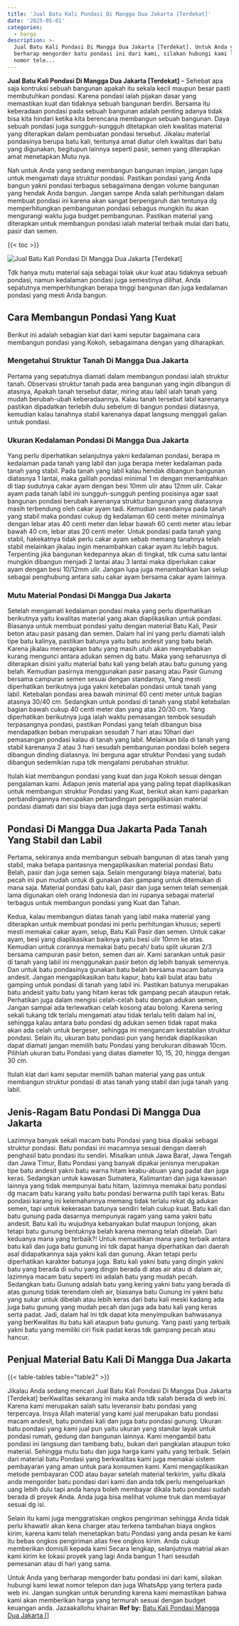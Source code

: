 ```yaml
---
title: 'Jual Batu Kali Pondasi Di Mangga Dua Jakarta [Terdekat]'
date: '2025-05-01'
categories:
  - harga
description: >-
  Jual Batu Kali Pondasi Di Mangga Dua Jakarta [Terdekat]. Untuk Anda yang
  berharap mengorder batu pondasi ini dari kami, silakan hubungi kami lewat
  nomor tele...
---
```


**Jual Batu Kali Pondasi Di Mangga Dua Jakarta \[Terdekat\]** – Sehebat apa saja kontruksi sebuah bangunan apakah itu sekala kecil maupun besar pasti membutuhkan pondasi. Karena pondasi ialah pijakan dasar yang memastikan kuat dan tidaknya sebuah bangunan berdiri. Bersama itu keberadaan pondasi pada sebuah bangunan adalah penting adanya tidak bisa kita hindari ketika kita berencana membangun sebuah bangunan. Daya sebuah pondasi juga sungguh-sungguh ditetapkan oleh kwalitas material yang diterapkan dalam pembuatan pondasi tersebut. Jikalau material pondasinya berupa batu kali, tentunya amat diatur oleh kwalitas dari batu yang digunakan, begitupun lainnya seperti pasir, semen yang diterapkan amat menetapkan Mutu nya.

Nah untuk Anda yang sedang membangun bangunan impian, jangan lupa untuk mengamati daya struktur pondasi. Pastikan pondasi yang Anda bangun yakni pondasi terbagus sebagaimana dengan volume bangunan yang hendak Anda bangun. Jangan sampe Anda salah perhitungan dalam membuat pondasi ini karena akan sangat berpengaruh dan tentunya dg memperhitungkan pembangunan pondasi sebagus mungkin itu akan mengurangi waktu juga budget pembangunan. Pastikan material yang diterapkan untuk membangun pondasi ialah material terbaik mulai dari batu, pasir dan semen.

{{< toc >}}

![Jual Batu Kali Pondasi Di Mangga Dua Jakarta [Terdekat]](/images/jual-batu-kali-17.png)

Tdk hanya mutu material saja sebagai tolak ukur kuat atau tidaknya sebuah pondasi, namun kedalaman pondasi juga semestinya dilihat. Anda sepatutnya memperhitungkan berapa tinggi bangunan dan juga kedalaman pondasi yang mesti Anda bangun.

## Cara Membangun Pondasi Yang Kuat

Berikut ini adalah sebagian kiat dari kami seputar bagaimana cara membangun pondasi yang Kokoh, sebagaimana dengan yang diharapkan.

### Mengetahui Struktur Tanah Di Mangga Dua Jakarta

Pertama yang sepatutnya diamati dalam membangun pondasi ialah struktur tanah. Observasi struktur tanah pada area bangunan yang ingin dibangun di atasnya, Apakah tanah tersebut datar, miring atau labil ialah tanah yang mudah berubah-ubah keberadaannya. Kalau tanah tersebut labil karenanya pastikan dipadatkan terlebih dulu sebelum di bangun pondasi diatasnya, kemudian kalau tanahnya stabil karenanya dapat langsung menggali galian untuk pondasi.

### Ukuran Kedalaman Pondasi Di Mangga Dua Jakarta

Yang perlu diperhatikan selanjutnya yakni kedalaman pondasi, berapa m kedalaman pada tanah yang labil dan juga berapa meter kedalaman pada tanah yang stabil. Pada tanah yang labil kalau hendak dibangun bangunan diatasnya 1 lantai, maka galilah pondasi minimal 1 m dengan menambahkan di tiap sudutnya cakar ayam dengan besi 10mm ulir atau 12mm ulir. Cakar ayam pada tanah labil ini sungguh-sungguh penting posisinya agar saat bangunan pondasi berubah karenanya struktur bangunan yang diatasnya masih terbendung oleh cakar ayam tadi. Kemudian seandainya pada tanah yang stabil maka pondasi cukup dg kedalaman 60 centi meter minimalnya dengan lebar atas 40 centi meter dan lebar bawah 60 centi meter atau lebar bawah 40 cm, lebar atas 20 centi meter. Untuk pondasi pada tanah yang stabil, hakekatnya tidak perlu cakar ayam sebab memang tanahnya telah stabil melainkan jikalau ingin menambahkan cakar ayam itu lebih bagus. Terpenting jika bangunan kedepannya akan di tingkat, tdk cuma satu lantai mungkin dibangun menjadi 2 lantai atau 3 lantai maka diperlukan cakar ayam dengan besi 10/12mm ulir. Jangan lupa juga menambahkan kan selup sebagai penghubung antara satu cakar ayam bersama cakar ayam lainnya.

### Mutu Material Pondasi Di Mangga Dua Jakarta

Setelah mengamati kedalaman pondasi maka yang perlu diperhatikan berikutnya yaitu kwalitas material yang akan diaplikasikan untuk pondasi. Biasanya untuk membuat pondasi yaitu dengan material Batu Kali, Pasir beton atau pasir pasang dan semen. Dalam hal ini yang perlu diamati ialah tipe batu kalinya, pastikan batunya yaitu batu andesit yang batu belah. Karena jikalau menerapkan batu yang masih utuh akan menyebabkan kurang mengunci antara adukan semen dg batu. Maka yang seharusnya di diterapkan disini yaitu material batu kali yang belah atau batu gunung yang belah. Kemudian pasirnya menggunakan pasir pasang atau Pasir Gunung bersama campuran semen sesuai dengan standarnya, Yang mesti diperhatikan berikutnya juga yakni ketebalan pondasi untuk tanah yang labil. Ketebalan pondasi area bawah minimal 60 centi meter untuk bagian atasnya 30/40 cm. Sedangkan untuk pondasi di tanah yang stabil ketebalan bagian bawah cukup 40 centi meter dan yang atas 20/30 cm. Yang diperhatikan berikutnya juga ialah waktu pemasangan tembok sesudah terpasangnya pondasi, pastikan Pondasi yang telah dibangun bisa mendapatkan beban merupakan sesudah 7 hari atau 10hari dari pemasangan pondasi kalau di tanah yang labil. Melainkan bila di tanah yang stabil karenanya 2 atau 3 hari sesudah pembangunan pondasi boleh segera dibangun dinding diatasnya. Ini berguna agar struktur Pondasi yang sudah dibangun sedemikian rupa tdk mengalami perubahan struktur.

Itulah kiat membangun pondasi yang kuat dan juga Kokoh sesuai dengan pengalaman kami. Adapun jenis material apa yang paling tepat diaplikasikan untuk membangun struktur Pondasi yang Kuat, berikut akan kami paparkan perbandingannya merupakan perbandingan pengaplikasian material pondasi diamati dari sisi biaya dan juga daya serta estimasi waktu.

## Pondasi Di Mangga Dua Jakarta Pada Tanah Yang Stabil dan Labil

Pertama, sekiranya anda membangun sebuah bangunan di atas tanah yang stabil, maka betapa pantasnya mengaplikasikan material pondasi Batu Belah, pasir dan juga semen saja. Selain mengurangi biaya material, batu pecah ini pun mudah untuk di gunakan dan gampang untuk ditemukan di mana saja. Material pondasi batu kali, pasir dan juga semen telah semenjak lama digunakan oleh orang Indonesia dan ini rupanya sebagai material terbagus untuk membangun pondasi yang Kuat dan Tahan.

Kedua, kalau membangun diatas tanah yang labil maka material yang diterapkan untuk membuat pondasi ini perlu perhitungan khusus; seperti mesti memakai cakar ayam, selup, Batu Kali Pasir dan semen. Untuk cakar ayam, besi yang diaplikasikan baiknya yaitu besi ulir 10mm ke atas. Kemudian untuk corannya memakai batu pecah/ batu split ukuran 2/3 bersama campuran pasir beton, semen dan air. Kami sarankan untuk pasir di tanah yang labil ini menggunakan pasir beton dg lebih banyak semennya. Dan untuk batu pondasinya gunakan batu belah bersama macam batunya andesit. Jangan mengaplikasikan batu kapur, batu kali bulat atau batu gamping untuk pondasi di tanah yang labil ini. Pastikan batunya merupakan batu andesit yaitu batu yang hitam keras tdk gampang pecah ataupun retak. Perhatikan juga dalam mengisi celah-celah batu dengan adukan semen, Jangan sampai ada terlewatkan celah kosong atau bolong. Karena sering sekali tukang tdk terlalu mengamati atau tidak terlalu teliti dalam hal ini, sehingga kalau antara batu pondasi dg adukan semen tidak rapat maka akan ada celah untuk bergeser, sehingga ini mengancam kestabilan struktur pondasi. Selain itu, ukuran batu pondasi pun yang hendak diaplikasikan dapat diamati jangan memilih batu Pondasi yang berukuran dibawah 10cm. Pilihlah ukuran batu Pondasi yang diatas diameter 10, 15, 20, hingga dengan 30 cm.

Itulah kiat dari kami seputar memilih bahan material yang pas untuk membangun struktur pondasi di atas tanah yang stabil dan juga tanah yang labil.

## Jenis-Ragam Batu Pondasi Di Mangga Dua Jakarta

Lazimnya banyak sekali macam batu Pondasi yang bisa dipakai sebagai struktur pondasi. Batu pondasi ini macamnya sesuai dengan daerah penghasil batu pondasi itu sendiri. Misalkan untuk Jawa Barat, Jawa Tengah dan Jawa Timur, Batu Pondasi yang banyak dipakai jenisnya merupakan tipe batu andesit yakni batu warna hitam keabu-abuan yang padat dan juga keras. Sedangkan untuk kawasan Sumatera, Kalimantan dan juga kawasan lainnya yang tidak mempunyai batu hitam, lazimnya memakai batu pondasi dg macam batu karang yaitu batu pondasi berwarna putih tapi keras. Batu pondasi karang ini kelemahannya memang tidak terlalu rekat dg adukan semen, tapi untuk kekerasan batunya sendiri telah cukup kuat. Batu kali dan batu gunung pada dasarnya mempunyai ragam yang sama yakni batu andesit. Batu kali itu wujudnya kebanyakan bulat maupun lonjong, akan tetapi batu gunung bentuknya belah karena memang telah dibelah. Dari keduanya mana yang terbaik?! Untuk memastikan mana yang terbaik antara batu kali dan juga batu gunung ini tdk dapat hanya diperhatikan dari daerah asal didapatkannya saja yakni kali dan gunung. Akan tetapi perlu diperhatikan karakter batunya juga. Batu kali yakni batu yang dingin yakni batu yang berada di suhu yang dingin berada di atas air atau di dalam air, lazimnya macam batu seperti ini adalah batu yang mudah pecah. Sedangkan batu Gunung adalah batu yang kering yakni batu yang berada di atas gunung tidak terendam oleh air, biasanya batu Gunung ini yakni batu yang sukar untuk dibelah atau lebih keras dari batu kali meski kadang ada juga batu gunung yang mudah pecah dan juga ada batu kali yang keras serta padat. Jadi, dalam hal ini tdk dapat kita menyimpulkan bahwasanya yang berKwalitas itu batu kali ataupun batu gunung. Yang pasti yang terbaik yakni batu yang memiliki ciri fisik padat keras tdk gampang pecah atau hancur.

## Penjual Material Batu Kali Di Mangga Dua Jakarta

{{< table-tables table="table2" >}}

Jikalau Anda sedang mencari Jual Batu Kali Pondasi Di Mangga Dua Jakarta \[Terdekat\] berKwalitas sekarang ini maka anda tdk salah berada di web ini. Karena kami merupakan salah satu leveransir batu pondasi yang terpercaya. Insya Allah material yang kami jual merupakan batu pondasi macam andesit, batu pondasi kali dan juga batu pondasi gunung. Ukuran batu pondasi yang kami jual pun yaitu ukuran yang standar layak untuk pondasi rumah, gedung dan bangunan lainnya. Kami mengambil batu pondasi ini langsung dari tambang batu, bukan dari pangkalan ataupun toko material. Sehingga mutu batu dan juga harga kami yaitu yang terbaik. Selain dari material batu Pondasi yang berkwalitas kami juga memakai sistem pembayaran yang aman untuk para konsumen kami. Kami mengaplikasikan metode pembayaran COD atau bayar setelah material terkirim, yaitu dikala anda mengorder batu pondasi dari kami dan anda tdk perlu mengeluarkan uang lebih dulu tapi anda hanya boleh membayar dikala batu pondasi sudah berada di proyek Anda. Anda juga bisa melihat volume truk dan membayar sesuai dg isi.

Selain itu kami juga menggratiskan ongkos pengiriman sehingga Anda tidak perlu khawatir akan kena charger atau terkena tambahan biaya ongkos kirim, karena kami telah menetapkan batu Pondasi yang anda pesan ke kami itu bebas ongkos pengiriman alias free ongkos kirim. Anda cukup memberikan domisili kepada kami Secara lengkap, selanjutnya matrial akan kami kirim ke lokasi proyek yang lagi Anda bangun 1 hari sesudah pemesanan atau di hari yang sama.

Untuk Anda yang berharap mengorder batu pondasi ini dari kami, silakan hubungi kami lewat nomor telepon dan juga WhatsApp yang tertera pada web ini. Jangan sungkan untuk berunding karena kami memastikan bahwa kami akan memberikan harga yang termurah sesuai dengan budget keuangan anda. Jazaakallohu khairan
**Ref by:** [Batu Kali Pondasi Mangga Dua Jakarta []](https://id.wikipedia.org/wiki/Batu)
